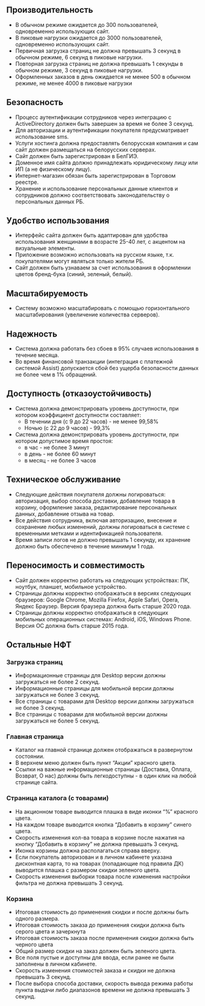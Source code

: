 ## Производительность
* В обычном режиме ожидается до 300 пользователей, одновременно использующих сайт. 
* В пиковые нагрузки ожидается до 3000 пользователей, одновременно использующих сайт.
* Первичная загрузка страниц не должна превышать 3 секунд в обычном режиме, 6 секунд в пиковые нагрузки.
* Повторная загрузка страниц не должна превышать 1 секунды в обычном режиме, 3 секунд в пиковые нагрузки.
* Оформленных заказов в день ожидается не менее 500 в обычном режиме, не менее 4000 в пиковые нагрузки

## Безопасность
* Процесс аутентификации сотрудников через интеграцию с ActiveDirectory должен быть завершен за время не более 3 секунд.
* Для авторизации и аутентификации покупателя предусматривает использование sms.
* Услуги хостинга должна предоставлять белорусская компания и сам сайт должен размещаться на белорусских серверах.
* Сайт должен быть зарегистрирован в БелГИЭ.
* Доменное имя сайта должно принадлежать юридическому лицу или ИП (а не физическому лицу).
* Интернет-магазин обязан быть зарегистрирован в Торговом реестре.
* Хранение и использование персональных данные клиентов и сотрудников должно соответствовать законодательству о персональных данных РБ.

## Удобство использования
* Интерфейс сайта должен быть адаптирован для удобства использования женщинами в возрасте 25-40 лет, с акцентом на визуальные элементы.
* Приложение возможно использовать на русском языке, т.к. покупателями могут являться только жители РБ.
* Сайт должен быть узнаваем за счет использования в оформлении цветов бренд-бука (синий, зеленый, белый).

## Масштабируемость
* Систему возможно масштабировать с помощью горизонтального масштабирования (увеличение количества серверов).

## Надежность
* Система должна работать без сбоев в 95% случаев использования в течение месяца.
* Во время финансовой транзакции (интеграция с платежной системой Assist) допускается сбой без ущерба безопасности данных не более чем в 1% обращений.

## Доступность (отказоустойчивость)
* Система должна демонстрировать уровень доступности, при котором коэффициент доступности составляет:
    + В течении дня (с 9 до 22 часов) - не менее 99,58%
    + Ночью (с 22 до 9 часов) - 99,3%
* Система должна демонстрировать уровень доступности, при котором допустимое время простоя:
    + в час -  не более 3 минут
    + в день - не более 60 минут
    + в месяц - не более 3 часов

## Техническое обслуживание
* Следующие действия покупателя должны логироваться: авторизация, выбор способа доставки, добавление товара в корзину, оформление заказа, редактирование персональных данных, добавление отзыва на товар.
* Все действия сотрудника, включая авторизацию, внесение и сохранение любых изменений, должны логироваться в системе с временными метками и идентификацией пользователя.
* Время записи логов не должно превышать 1 секунду,  их хранение должно быть обеспечено в течение минимум 1 года.

## Переносимость и совместимость
* Сайт должен корректно работать на следующих устройствах: ПК, ноутбук, планшет, мобильное устройство.
* Страницы должны корректно отображаться в версиях следующих браузеров: Google Chrome, Mozilla Firefox, Apple Safari, Opera, Яндекс Браузер. Версия браузера должна быть старше 2020 года.
* Страницы должны корректно отображаться в следующих мобильных операционных системах: Android, iOS, Windows Phone. Версия ОС должна быть старше 2015 года.

## Остальные НФТ
### Загрузка страниц
* Информационные страницы для Desktop версии должны загружаться не более 2 секунд.
* Информационные страницы для мобильной версии должны загружаться не более 3 секунд.
* Все страницы с товарами для Desktop версии должны загружаться не более 3 секунд.
* Все страницы с товарами для мобильной версии должны загружаться не более 5 секунд.
### Главная страница
* Каталог на главной странице должен отображаться в развернутом состоянии.
* В верхнем меню должен быть пункт “Акции” красного цвета.
* Ссылки на важные информационные страницы (Доставка, Оплата, Возврат, О нас) должны быть легкодоступны - в один клик на любой странице сайта.
### Страница каталога (с товарами)
* На акционном товаре выводится плашка в виде иконки “%” красного цвета.
* На каждом товаре выводится кнопка “Добавить в корзину” синего цвета.
* Скорость изменения кол-ва товара в корзине после нажатия на кнопку “Добавить в корзину” не должна превышать 3 секунд.
* Иконка корзины должна располагаться справа вверху.
* Если покупатель авторизован и в личном кабинете указана дисконтная карта, то на товарах (попадающие под правила ДК) выводится плашка с размером скидки зеленого цвета.
* Скорость изменения выборки товара после изменения настройки фильтра не должна превышать 3 секунд.
### Корзина
* Итоговая стоимость до применения скидки и после должны быть одного размера.
* Итоговая стоимость заказа до применения скидки должна быть серого цвета и зачеркнута
* Итоговая стоимость заказа после применения скидки должна быть черного цвета
* Общий размер скидки на заказ должен быть зеленого цвета.
* Все поля пустые и доступны для ввода, если ранее не были заполнены в личном кабинете.
* Скорость изменения стоимостей заказа и скидки не должна превышать 3 секунд.
* После выбора способа доставки, скорость вывода режима работы пункта выдачи либо диапазонов времени не должна превышать 3 секунд.
